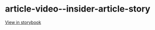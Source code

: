 # article-video--insider-article-story

[View in storybook](https://raw.githack.com/Independent-Digital-News-and-Media-Ltd/standard-pwamp-sb/PR-822-sb/index.html?path=/story/article-video--insider-article-story)